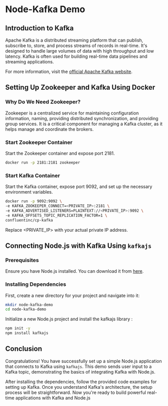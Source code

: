 # Node-Kafka Demo

## Introduction to Kafka

Apache Kafka is a distributed streaming platform that can publish, subscribe to, store, and process streams of records in real-time. It's designed to handle large volumes of data with high throughput and low latency. Kafka is often used for building real-time data pipelines and streaming applications.

For more information, visit the [official Apache Kafka website](https://kafka.apache.org/).

## Setting Up Zookeeper and Kafka Using Docker

### Why Do We Need Zookeeper?

Zookeeper is a centralized service for maintaining configuration information, naming, providing distributed synchronization, and providing group services. It is a critical component for managing a Kafka cluster, as it helps manage and coordinate the brokers.

### Start Zookeeper Container

Start the Zookeeper container and expose port 2181.

```sh
docker run -p 2181:2181 zookeeper
```

### Start Kafka Container

Start the Kafka container, expose port 9092, and set up the necessary environment variables.

```sh
docker run -p 9092:9092 \
-e KAFKA_ZOOKEEPER_CONNECT=<PRIVATE_IP>:2181 \
-e KAFKA_ADVERTISED_LISTENERS=PLAINTEXT://<PRIVATE_IP>:9092 \
-e KAFKA_OFFSETS_TOPIC_REPLICATION_FACTOR=1 \
confluentinc/cp-kafka
```

Replace <PRIVATE_IP> with your actual private IP address.

## Connecting Node.js with Kafka Using `kafkajs`

### Prerequisites

Ensure you have Node.js installed. You can download it from [here](https://nodejs.org/).

### Installing Dependencies

First, create a new directory for your project and navigate into it:

```sh
mkdir node-kafka-demo
cd node-kafka-demo
```

Initialize a new Node.js project and install the kafkajs library :

```sh
npm init -y
npm install kafkajs
```

## Conclusion

Congratulations! You have successfully set up a simple Node.js application that connects to Kafka using `kafkajs`. This demo sends user input to a Kafka topic, demonstrating the basics of integrating Kafka with Node.js.

After installing the dependencies, follow the provided code examples for setting up Kafka. Once you understand Kafka's architecture, the setup process will be straightforward. Now you're ready to build powerful real-time applications with Kafka and Node.js
